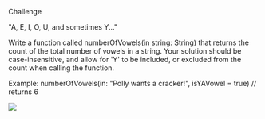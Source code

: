 Challenge

"A, E, I, O, U, and sometimes Y..."

Write a function called numberOfVowels(in string: String) that returns the count of the total number of vowels in a string. Your solution should be case-insensitive, and allow for 'Y' to be included, or excluded from the count when calling the function.

Example: numberOfVowels(in: "Polly wants a cracker!", isYAVowel = true) // returns 6

![](https://giphy.com/gifs/zqwKwYGXKlSGRqI56p/html5)
